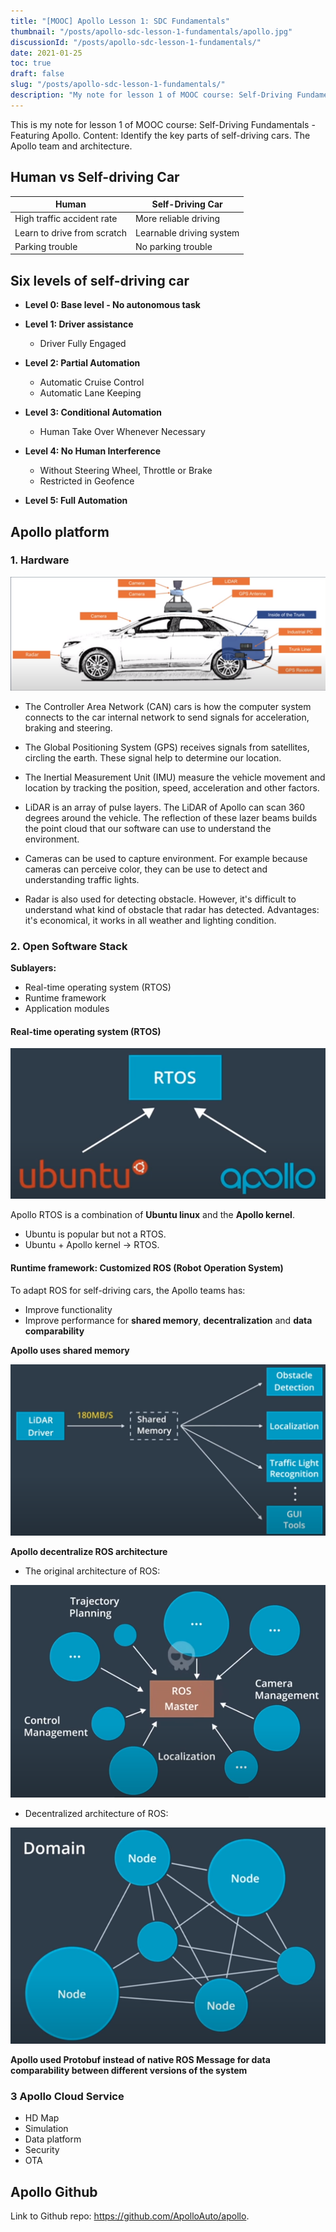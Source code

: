```yaml
---
title: "[MOOC] Apollo Lesson 1: SDC Fundamentals"
thumbnail: "/posts/apollo-sdc-lesson-1-fundamentals/apollo.jpg"
discussionId: "/posts/apollo-sdc-lesson-1-fundamentals/"
date: 2021-01-25
toc: true
draft: false
slug: "/posts/apollo-sdc-lesson-1-fundamentals/"
description: "My note for lesson 1 of MOOC course: Self-Driving Fundamentals - Featuring Apollo. Content: Identify the key parts of self-driving cars. The Apollo team and architecture."
---
```


This is my note for lesson 1 of MOOC course: Self-Driving Fundamentals - Featuring Apollo. Content: Identify the key parts of self-driving cars. The Apollo team and architecture.


## Human vs Self-driving Car

| Human                       | Self-Driving Car         | 
|-----------------------------|--------------------------|
| High traffic accident rate  | More reliable driving    |  
| Learn to drive from scratch | Learnable driving system |   
| Parking trouble             | No parking trouble       |  

## Six levels of self-driving car

- **Level 0: Base level - No autonomous task**

- **Level 1: Driver assistance**
    + Driver Fully Engaged

- **Level 2: Partial Automation**
    + Automatic Cruise Control
    + Automatic Lane Keeping

- **Level 3: Conditional Automation**
    + Human Take Over Whenever Necessary

- **Level 4: No Human Interference**
    + Without Steering Wheel, Throttle or Brake
    + Restricted in Geofence

- **Level 5: Full Automation**


## Apollo platform


### 1. Hardware

![The hardware system of a self-driving car. Image from Apollo course](hardware-system.png)

- The Controller Area Network (CAN) cars is how the computer system connects to the car internal network to send signals for acceleration, braking and steering.

- The Global Positioning System (GPS) receives signals from satellites, circling the earth. These signal help to determine our location.

- The Inertial Measurement Unit (IMU) measure the vehicle movement and location by tracking the position, speed, acceleration and other factors.

- LiDAR is an array of pulse layers. The LiDAR of Apollo can scan 360 degrees around the vehicle. The reflection of these lazer beams builds the point cloud that our software can use to understand the environment.

- Cameras can be used to capture environment. For example because cameras can perceive color, they can be use to detect and understanding traffic lights. 

- Radar is also used for detecting obstacle. However, it's difficult to understand what kind of obstacle that radar has detected. Advantages: it's economical, it works in all weather and lighting condition.


### 2. Open Software Stack


**Sublayers:**
- Real-time operating system (RTOS)
- Runtime framework
- Application modules

#### Real-time operating system (RTOS)

![Apollo RTOS](apollo-rtos.png)

Apollo RTOS is a combination of **Ubuntu linux** and the **Apollo kernel**.
- Ubuntu is popular but not a RTOS.
- Ubuntu + Apollo kernel -> RTOS.


#### Runtime framework: Customized ROS (Robot Operation System)

To adapt ROS for self-driving cars, the Apollo teams has:
- Improve functionality
- Improve performance for **shared memory**, **decentralization** and **data comparability**

**Apollo uses shared memory**

![Shared memory pattern](shared-mem.png)

**Apollo decentralize ROS architecture**

- The original architecture of ROS:

![ROS Master fails](ros-master-fails.png)

- Decentralized architecture of ROS:

![Decentralized Architecture](decentralized.png)

**Apollo used Protobuf instead of native ROS Message for data comparability between different versions of the system**


### 3 Apollo Cloud Service

- HD Map
- Simulation
- Data platform
- Security
- OTA


## Apollo Github

Link to Github repo: <https://github.com/ApolloAuto/apollo>.